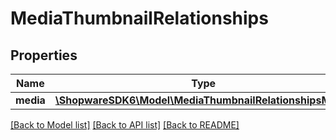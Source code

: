 # MediaThumbnailRelationships

## Properties
Name | Type | Description | Notes
------------ | ------------- | ------------- | -------------
**media** | [**\ShopwareSDK6\Model\MediaThumbnailRelationshipsMedia**](MediaThumbnailRelationshipsMedia.md) |  | [optional] 

[[Back to Model list]](../../README.md#documentation-for-models) [[Back to API list]](../../README.md#documentation-for-api-endpoints) [[Back to README]](../../README.md)

